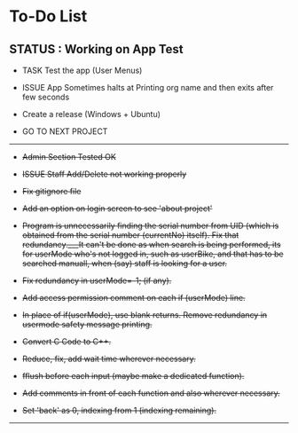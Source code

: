# To-Do List

## STATUS : Working on **App Test**

-   TASK Test the app (User Menus)

-   ISSUE App Sometimes halts at Printing org name and then exits after few seconds

-   Create a release (Windows + Ubuntu)

-   GO TO NEXT PROJECT

---

-   ~~Admin Section Tested OK~~

-   ~~ISSUE Staff Add/Delete not working properly~~

-   ~~Fix gitignore file~~

-   ~~Add an option on login screen to see 'about project'~~

-   ~~Program is unnecessarily finding the serial number from UID (which is obtained from the serial number (currentNo) itself). Fix that redundancy.\_\_\_It can't be done as when search is being performed, its for userMode who's not logged in, such as userBike, and that has to be searched manuall, when (say) staff is looking for a user.~~

-   ~~Fix redundancy in userMode=-1; (if any).~~

-   ~~Add access permission comment on each if (userMode) line.~~

-   ~~In place of if(userMode), use blank returns. Remove redundancy in usermode safety message printing.~~

-   ~~Convert C Code to C++.~~

-   ~~Reduce, fix, add wait time wherever necessary.~~

-   ~~fflush before each input (maybe make a dedicated function).~~

-   ~~Add comments in front of each function and also wherever necessary.~~

-   ~~Set 'back' as 0, indexing from 1 (indexing remaining).~~

---
